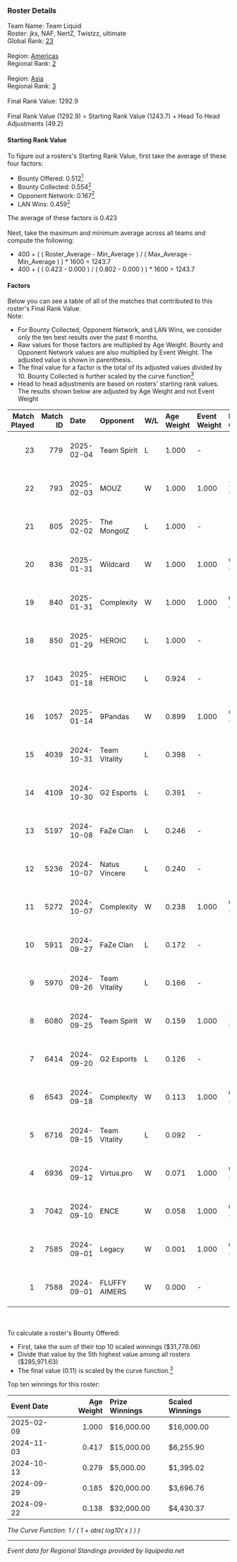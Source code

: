 ### Roster Details<br />
Team Name: Team Liquid<br />
Roster: jks, NAF, NertZ, Twistzz, ultimate<br />
Global Rank: [23](../../standings_global_2025_02_28.md)<br />
<br />
Region: [Americas]( ../../standings_americas_2025_02_28.md)<br />
Regional Rank: [2]( ../../standings_americas_2025_02_28.md)<br />
<br />
Region: [Asia]( ../../standings_asia_2025_02_28.md)<br />
Regional Rank: [3]( ../../standings_asia_2025_02_28.md)<br />
<br />
Final Rank Value:  1292.9<br />
<br />
Final Rank Value (1292.9) = Starting Rank Value (1243.7) + Head To Head Adjustments (49.2)<br />

#### Starting Rank Value<br />
To figure out a rosters's Starting Rank Value, first take the average of these four factors:<br />
- Bounty Offered: 0.512[<sup>1</sup>](#table2)
- Bounty Collected: 0.554[<sup>2</sup>](#table1)
- Opponent Network: 0.167[<sup>2</sup>](#table1)
- LAN Wins: 0.459[<sup>2</sup>](#table1)

The average of these factors is 0.423<br />
<br />
Next, take the maximum and minimum average across all teams and compute the following:<br />
- 400 + ( ( Roster_Average - Min_Average ) / ( Max_Average - Min_Average ) ) * 1600 = 1243.7
- 400 + ( ( 0.423 - 0.000 ) / ( 0.802 - 0.000 ) ) * 1600 = 1243.7


#### Factors<br />
Below you can see a table of all of the matches that contributed to this roster's Final Rank Value.<br />
Note:<br />

- For Bounty Collected, Opponent Network, and LAN Wins, we consider only the ten best results over the past 6 months.
- Raw values for those factors are multiplied by Age Weight. Bounty and Opponent Network values are also multiplied by Event Weight. The adjusted value is shown in parenthesis.
- The final value for a factor is the total of its adjusted values divided by 10. Bounty Collected is further scaled by the curve function[<sup>3</sup>](#curveFunction)
- Head to head adjustments are based on rosters' starting rank values. The results shown below are adjusted by Age Weight and not Event Weight
<span id="table1"></span><br />


| Match Played | Match ID | Date       | Opponent      | W/L | Age Weight | Event Weight | Bounty Collected | Opponent Network | LAN Wins  | H2H Adj. | Roster                                |
| -: | -: | :- | :- | :- | :- | :- | :- | :- | :- | -: | :- |
|           23 |      779 | 2025-02-04 | Team Spirit   | L   | 1.000      | -            | -                | -                | -         |    -0.70 | jks, NAF, NertZ, Twistzz, ultimate    |
|           22 |      793 | 2025-02-03 | MOUZ          | W   | 1.000      | 1.000        | 1.000 (1.000)    | 0.441 (0.441)    | 1 (1.000) |    30.42 | jks, NAF, NertZ, Twistzz, ultimate    |
|           21 |      805 | 2025-02-02 | The MongolZ   | L   | 1.000      | -            | -                | -                | -         |    -1.26 | jks, NAF, NertZ, Twistzz, ultimate    |
|           20 |      836 | 2025-01-31 | Wildcard      | W   | 1.000      | 1.000        | 0.160 (0.160)    | 0.299 (0.299)    | 1 (1.000) |    13.33 | jks, NAF, NertZ, Twistzz, ultimate    |
|           19 |      840 | 2025-01-31 | Complexity    | W   | 1.000      | 1.000        | 0.091 (0.091)    | 0.126 (0.126)    | 1 (1.000) |     6.47 | jks, NAF, NertZ, Twistzz, ultimate    |
|           18 |      850 | 2025-01-29 | HEROIC        | L   | 1.000      | -            | -                | -                | -         |   -10.97 | jks, NAF, NertZ, Twistzz, ultimate    |
|           17 |     1043 | 2025-01-18 | HEROIC        | L   | 0.924      | -            | -                | -                | -         |   -10.97 | jks, NAF, NertZ, Twistzz, ultimate    |
|           16 |     1057 | 2025-01-14 | 9Pandas       | W   | 0.899      | 1.000        | 0.104 (0.094)    | 0.671 (0.604)    | 0 (0.000) |    15.17 | jks, NAF, NertZ, Twistzz, ultimate    |
|           15 |     4039 | 2024-10-31 | Team Vitality | L   | 0.398      | -            | -                | -                | -         |    -0.29 | jks, NAF, Twistzz, ultimate, YEKINDAR |
|           14 |     4109 | 2024-10-30 | G2 Esports    | L   | 0.391      | -            | -                | -                | -         |    -0.63 | jks, NAF, Twistzz, ultimate, YEKINDAR |
|           13 |     5197 | 2024-10-08 | FaZe Clan     | L   | 0.246      | -            | -                | -                | -         |    -0.37 | jks, NAF, Twistzz, ultimate, YEKINDAR |
|           12 |     5236 | 2024-10-07 | Natus Vincere | L   | 0.240      | -            | -                | -                | -         |    -0.41 | jks, NAF, Twistzz, ultimate, YEKINDAR |
|           11 |     5272 | 2024-10-07 | Complexity    | W   | 0.238      | 1.000        | 0.091 (0.022)    | 0.126 (0.030)    | 1 (0.238) |     1.52 | jks, NAF, Twistzz, ultimate, YEKINDAR |
|           10 |     5911 | 2024-09-27 | FaZe Clan     | L   | 0.172      | -            | -                | -                | -         |    -0.25 | jks, NAF, Twistzz, ultimate, YEKINDAR |
|            9 |     5970 | 2024-09-26 | Team Vitality | L   | 0.166      | -            | -                | -                | -         |    -0.11 | jks, NAF, Twistzz, ultimate, YEKINDAR |
|            8 |     6080 | 2024-09-25 | Team Spirit   | W   | 0.159      | 1.000        | 1.000 (0.159)    | 0.600 (0.095)    | 1 (0.159) |     4.94 | jks, NAF, Twistzz, ultimate, YEKINDAR |
|            7 |     6414 | 2024-09-20 | G2 Esports    | L   | 0.126      | -            | -                | -                | -         |    -0.20 | jks, NAF, Twistzz, ultimate, YEKINDAR |
|            6 |     6543 | 2024-09-18 | Complexity    | W   | 0.113      | 1.000        | 0.091 (0.010)    | 0.126 (0.014)    | 1 (0.113) |     0.74 | jks, NAF, Twistzz, ultimate, YEKINDAR |
|            5 |     6716 | 2024-09-15 | Team Vitality | L   | 0.092      | -            | -                | -                | -         |    -0.06 | jks, NAF, Twistzz, ultimate, YEKINDAR |
|            4 |     6936 | 2024-09-12 | Virtus.pro    | W   | 0.071      | 1.000        | 0.292 (0.021)    | 0.440 (0.031)    | 1 (0.071) |     2.07 | jks, NAF, Twistzz, ultimate, YEKINDAR |
|            3 |     7042 | 2024-09-10 | ENCE          | W   | 0.058      | 1.000        | 0.162 (0.009)    | 0.443 (0.026)    | 1 (0.058) |     0.73 | jks, NAF, Twistzz, ultimate, YEKINDAR |
|            2 |     7585 | 2024-09-01 | Legacy        | W   | 0.001      | 1.000        | 0.043 (0.000)    | 0.660 (0.001)    | 0 (0.000) |     0.01 | jks, NAF, Twistzz, ultimate, YEKINDAR |
|            1 |     7588 | 2024-09-01 | FLUFFY AIMERS | W   | 0.000      | -            | -                | -                | -         |     0.00 | jks, NAF, Twistzz, ultimate, YEKINDAR |

<br />
<span id="table2"></span><br />
To calculate a roster's Bounty Offered:<br />

- First, take the sum of their top 10 scaled winnings ($31,778.06)
- Divide that value by the 5th highest value among all rosters ($285,971.63)
- The final value (0.11) is scaled by the curve function.[<sup>3</sup>](#curveFunction)

Top ten winnings for this roster:<br />

| Event Date | Age Weight | Prize Winnings | Scaled Winnings |
| :- | -: | :- | :- |
| 2025-02-09 |      1.000 | $16,000.00     | $16,000.00      |
| 2024-11-03 |      0.417 | $15,000.00     | $6,255.90       |
| 2024-10-13 |      0.279 | $5,000.00      | $1,395.02       |
| 2024-09-29 |      0.185 | $20,000.00     | $3,696.76       |
| 2024-09-22 |      0.138 | $32,000.00     | $4,430.37       |


<span id="curveFunction"></span>_The Curve Function: 1 / ( 1 + abs( log10( x ) ) )_<br />

---
_Event data for Regional Standings provided by liquipedia.net_<br />

